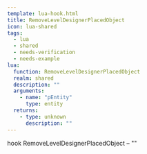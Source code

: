 ```yaml
---
template: lua-hook.html
title: RemoveLevelDesignerPlacedObject
icon: lua-shared
tags:
  - lua
  - shared
  - needs-verification
  - needs-example
lua:
  function: RemoveLevelDesignerPlacedObject
  realm: shared
  description: ""
  arguments:
    - name: "pEntity"
      type: entity
  returns:
    - type: unknown
      description: ""
---
```


<div class="lua__search__keywords">
hook RemoveLevelDesignerPlacedObject &#x2013; ""
</div>
